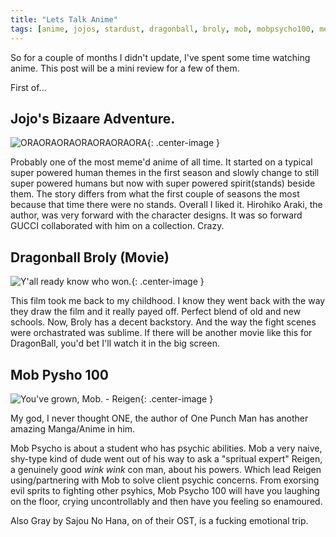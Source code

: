 ```yaml
---
title: "Lets Talk Anime"
tags: [anime, jojos, stardust, dragonball, broly, mob, mobpsycho100, meme] 
---
```

So for a couple of months I didn't update, I've spent some time watching anime. This post will be a mini review for a few of them.

First of...

## Jojo's Bizaare Adventure.

![ORAORAORAORAORAORAORA](https://i.postimg.cc/SsKtjn5m/jojo.png){: .center-image }

Probably one of the most meme'd anime of all time. It started on a typical super powered human themes in the first season and slowly change to still super powered humans but now with super powered spirit(stands) beside them. The story differs from what the first couple of seasons the most because that time there were no stands. Overall I liked it. Hirohiko Araki, the author, was very forward with the character designs. It was so forward GUCCI collaborated with him on a collection. Crazy.

## Dragonball Broly (Movie) 

![Y'all ready know who won.](https://i.postimg.cc/5tbrd7SY/dragon.png){: .center-image }

This film took me back to my childhood. I know they went back with the way they draw the film and it really payed off. Perfect blend of old and new schools. Now, Broly has a decent backstory. And the way the fight scenes were orchastrated was sublime. If there will be another movie like this for DragonBall, you'd bet I'll watch it in the big screen.

## Mob Pysho 100

![You've grown, Mob. - Reigen](https://i.postimg.cc/d06xq25W/mob.png){: .center-image }

My god, I never thought ONE, the author of One Punch Man has another amazing Manga/Anime in him.

Mob Psycho is about a student who has psychic abilities. Mob a very naive, shy-type kind of dude went out of his way to ask a "spritual expert" Reigen, a genuinely good *wink wink* con man, about his powers. Which lead Reigen using/partnering with Mob to solve client psychic concerns. From exorsing evil sprits to fighting other psyhics, Mob Psycho 100 will have you laughing on the floor, crying uncontrollably and then have you feeling so enamoured. 

Also Gray by Sajou No Hana, on of their OST, is a fucking emotional trip.
